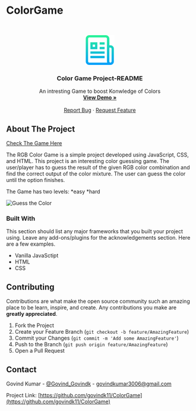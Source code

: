 # ColorGame

<!-- PROJECT LOGO -->
<br />
<p align="center">
  <a href="https://github.com/govindk11/ColorGame">
    <img src="images/readme.png" alt="Logo" width="80" height="80">
  </a>

  <h3 align="center">Color Game Project-README</h3>

  <p align="center">
    An intresting Game to boost Konwledge of Colors 
    <br />
    <a href="https://colorgamebygovind.netlify.app/"><strong>View Demo »</strong></a>
    <br />
    <br />
    <a href="https://github.com/govindk11/ColorGame/issues">Report Bug</a>
    ·
    <a href="https://github.com/govindk11/ColorGame/issues">Request Feature</a>
  </p>
</p>



<!-- ABOUT THE PROJECT -->
## About The Project

[Check The Game Here](https://colorgamebygovind.netlify.app/) 

The RGB Color Game is a simple project developed using JavaScript, CSS, and HTML. This project is an interesting color guessing game. The user/player has to guess the result of the given RGB color combination and find the correct output of the color mixture. The user can guess the color until the option finishes.  

The Game has two levels:
*easy
*hard

![Guess the Color](https://cdn.sourcecodec.net/files-upload/code/2019/09/RGB-Color-Game-Using-Javasctipt-HTML-CSS.png)



### Built With
This section should list any major frameworks that you built your project using. Leave any add-ons/plugins for the acknowledgements section. Here are a few examples.
* Vanilla JavaSctipt
* HTML
* CSS


<!-- CONTRIBUTING -->
## Contributing

Contributions are what make the open source community such an amazing place to be learn, inspire, and create. Any contributions you make are **greatly appreciated**.

1. Fork the Project
2. Create your Feature Branch (`git checkout -b feature/AmazingFeature`)
3. Commit your Changes (`git commit -m 'Add some AmazingFeature'`)
4. Push to the Branch (`git push origin feature/AmazingFeature`)
5. Open a Pull Request



<!-- CONTACT -->
## Contact

Govind Kumar - [@Govind_Govindk](https://twitter.com/Govind_Govindk) - govindkumar3006@gmail.com

Project Link: [https://github.com/govindk11/ColorGame](https://github.com/govindk11/ColorGame)







